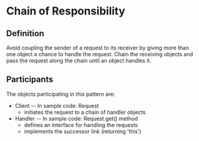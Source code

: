 # Chain of Responsibility
## Definition
Avoid coupling the sender of a request to its receiver by giving more than one object a chance to handle the request. 
Chain the receiving objects and pass the request along the chain until an object handles it.

## Participants
The objects participating in this pattern are:
- Client -- In sample code: Request
    - initiates the request to a chain of handler objects
- Handler -- In sample code: Request.get() method
    - defines an interface for handling the requests
    - implements the successor link (returning 'this')